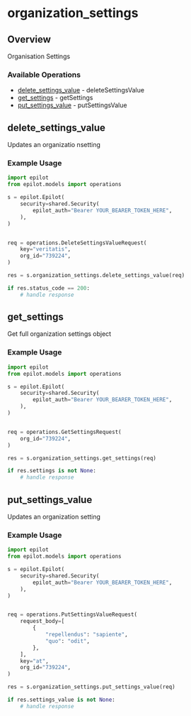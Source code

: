 # organization_settings

## Overview

Organisation Settings

### Available Operations

* [delete_settings_value](#delete_settings_value) - deleteSettingsValue
* [get_settings](#get_settings) - getSettings
* [put_settings_value](#put_settings_value) - putSettingsValue

## delete_settings_value

Updates an organizatio nsetting

### Example Usage

```python
import epilot
from epilot.models import operations

s = epilot.Epilot(
    security=shared.Security(
        epilot_auth="Bearer YOUR_BEARER_TOKEN_HERE",
    ),
)


req = operations.DeleteSettingsValueRequest(
    key="veritatis",
    org_id="739224",
)

res = s.organization_settings.delete_settings_value(req)

if res.status_code == 200:
    # handle response
```

## get_settings

Get full organization settings object

### Example Usage

```python
import epilot
from epilot.models import operations

s = epilot.Epilot(
    security=shared.Security(
        epilot_auth="Bearer YOUR_BEARER_TOKEN_HERE",
    ),
)


req = operations.GetSettingsRequest(
    org_id="739224",
)

res = s.organization_settings.get_settings(req)

if res.settings is not None:
    # handle response
```

## put_settings_value

Updates an organization setting

### Example Usage

```python
import epilot
from epilot.models import operations

s = epilot.Epilot(
    security=shared.Security(
        epilot_auth="Bearer YOUR_BEARER_TOKEN_HERE",
    ),
)


req = operations.PutSettingsValueRequest(
    request_body=[
        {
            "repellendus": "sapiente",
            "quo": "odit",
        },
    ],
    key="at",
    org_id="739224",
)

res = s.organization_settings.put_settings_value(req)

if res.settings_value is not None:
    # handle response
```
